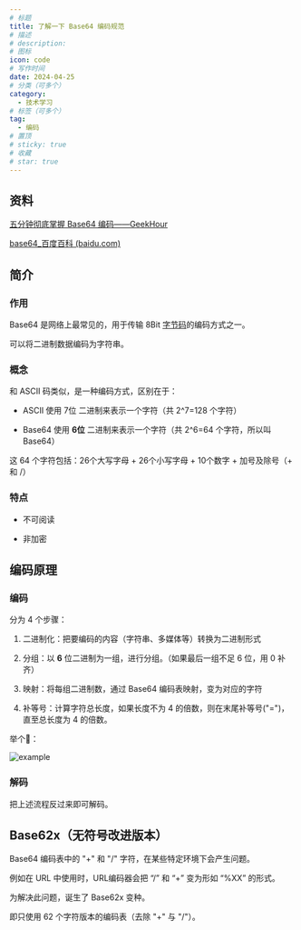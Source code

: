 ```yaml
---
# 标题
title: 了解一下 Base64 编码规范
# 描述
# description:
# 图标
icon: code
# 写作时间
date: 2024-04-25
# 分类（可多个）
category:
  - 技术学习
# 标签（可多个）
tag:
  - 编码
# 置顶
# sticky: true
# 收藏
# star: true
---
```


## 资料

[五分钟彻底掌握 Base64 编码——GeekHour](https://b23.tv/GOkWaSK)

[base64_百度百科 (baidu.com)](https://baike.baidu.com/item/base64/8545775?fr=ge_ala)

## 简介

### 作用

Base64 是网络上最常见的，用于传输 8Bit [字节码](https://baike.baidu.com/item/%E5%AD%97%E8%8A%82%E7%A0%81/9953683?fromModule=lemma_inlink)的编码方式之一。

可以将二进制数据编码为字符串。

### 概念

和 ASCII 码类似，是一种编码方式，区别在于：

- ASCII 使用 7位 二进制来表示一个字符（共 2^7=128 个字符）

- Base64 使用 **6位** 二进制来表示一个字符（共 2^6=64 个字符，所以叫 Base64）
  
  

这 64 个字符包括：26个大写字母 + 26个小写字母 + 10个数字 + 加号及除号（+ 和 /）

### 特点

- 不可阅读

- 非加密

## 编码原理

### 编码

分为 4 个步骤：

1. 二进制化：把要编码的内容（字符串、多媒体等）转换为二进制形式

2. 分组：以 **6** 位二进制为一组，进行分组。（如果最后一组不足 6 位，用 0 补齐）

3. 映射：将每组二进制数，通过 Base64 编码表映射，变为对应的字符

4. 补等号：计算字符总长度，如果长度不为 4 的倍数，则在末尾补等号("=")，直至总长度为 4 的倍数。
   
   

举个🌰：

![example](https://s2.loli.net/2024/04/25/MCOFXnr42AdWqBY.jpg)



### 解码

把上述流程反过来即可解码。



## Base62x（无符号改进版本）

Base64 编码表中的 "+" 和 "/" 字符，在某些特定环境下会产生问题。

例如在 URL 中使用时，URL编码器会把 “/” 和 “+” 变为形如 “%XX” 的形式。

为解决此问题，诞生了 Base62x 变种。

即只使用 62 个字符版本的编码表（去除 "+" 与 "/"）。
